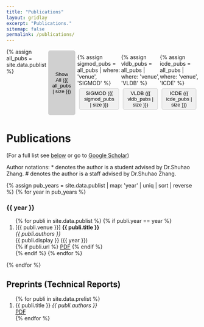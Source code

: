 ```yaml
---
title: "Publications"
layout: gridlay
excerpt: "Publications."
sitemap: false
permalink: /publications/
---
```

<div style="display: flex; flex-direction: row;">
  <!-- Filter buttons with paper counts -->
  {% assign all_pubs = site.data.publist %}
  <button class="filter-button active-filter" onclick="filterByVenue('All')">Show All ({{ all_pubs | size }})</button>

  {% assign sigmod_pubs = all_pubs | where: 'venue', 'SIGMOD' %}
  <button class="filter-button" onclick="filterByVenue('SIGMOD')">SIGMOD ({{ sigmod_pubs | size }})</button>
  
  {% assign vldb_pubs = all_pubs | where: 'venue', 'VLDB' %}
  <button class="filter-button" onclick="filterByVenue('VLDB')">VLDB ({{ vldb_pubs | size }})</button>
  
  {% assign icde_pubs = all_pubs | where: 'venue', 'ICDE' %}
  <button class="filter-button" onclick="filterByVenue('ICDE')"> ICDE ({{ icde_pubs | size }})</button>  
</div>

# Publications
(For a full list see [below](#full-list) or go to [Google Scholar](https://scholar.google.com/citations?user=Xwn7lCEAAAAJ))

Author notations: * denotes the author is a student advised by Dr.Shuhao Zhang. # denotes the author is a staff advised by Dr.Shuhao Zhang.

<style>
  .filter-button {
    cursor: pointer;
    padding: 5px 10px;
    margin: 5px;
    border: 1px solid #ccc;
    border-radius: 5px;
    background-color: #f0f0f0;
  }

  .filter-button:hover {
    background-color: #e0e0e0;
  }

  .active-filter {
    background-color: #d0d0d0;
  }
</style>

<script>
  function filterByVenue(venue) {
    var allPublications = document.querySelectorAll('.publication');
    var allYears = document.querySelectorAll('.year-heading');
    allYears.forEach(function(year) {
      year.style.display = 'none'; // Initially hide all year headings
    });

    allPublications.forEach(function(pub) {
      if (venue === 'All' || pub.dataset.venue === venue) {
        pub.style.display = '';
        // Show the year heading if at least one publication is visible
        var yearHeading = document.querySelector('.year-heading[data-year="' + pub.dataset.year + '"]');
        if (yearHeading) {
          yearHeading.style.display = '';
        }
      } else {
        pub.style.display = 'none';
      }
    });

    // Update button styles
    var allButtons = document.querySelectorAll('.filter-button');
    allButtons.forEach(function(btn) {
      if (btn.textContent === venue || (venue === 'All' && btn.textContent === 'Show All')) {
        btn.classList.add('active-filter');
      } else {
        btn.classList.remove('active-filter');
      }
    });
  }
</script>

{% assign pub_years = site.data.publist | map: 'year' | uniq | sort | reverse %}
{% for year in pub_years %}
  <h3 class="year-heading" data-year="{{ year }}">{{ year }}</h3>
  <ol>
    {% for publi in site.data.publist %}
      {% if publi.year == year %}
        <li class="publication" data-venue="{{ publi.venue }}" data-year="{{ year }}">
          [{{ publi.venue }}] <strong>{{ publi.title }}</strong><br />
          <em>{{ publi.authors }}</em><br />
          {{ publi.display }} ({{ year }})<br />
          {% if publi.url %}
            <a href="{{ publi.url }}">PDF</a>
          {% endif %}
        </li>
      {% endif %}
    {% endfor %}
  </ol>
{% endfor %}

## Preprints (Technical Reports)
<ol>
{% for publi in site.data.prelist %}
  <li>{{ publi.title }}
    <em>{{ publi.authors }}</em><br />
    <i class="fa-regular fa-file-pdf"></i><a href="{{ publi.url }}">PDF</a>
  </li>
{% endfor %}
</ol>

